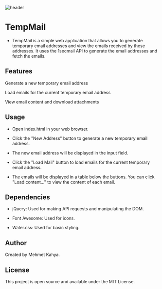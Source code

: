 
![header](https://github.com/mehmetkahya0/temp-mail/assets/84154488/9ca8ecc4-059b-429a-89d6-398a3a50cedd)
# TempMail
- TempMail is a simple web application that allows you to generate temporary email addresses and view the emails received by these addresses. It uses the 1secmail API to generate the email addresses and fetch the emails.

## Features
Generate a new temporary email address

Load emails for the current temporary email address

View email content and download attachments

## Usage
- Open index.html in your web browser.

- Click the "New Address" button to generate a new temporary email address.

- The new email address will be displayed in the input field.

- Click the "Load Mail" button to load emails for the current temporary email address.

- The emails will be displayed in a table below the buttons. You can click "Load content..." to view the content of each email.

## Dependencies
- jQuery: Used for making API requests and manipulating the DOM.

- Font Awesome: Used for icons.

- Water.css: Used for basic styling.
## Author
Created by Mehmet Kahya.

## License
This project is open source and available under the MIT License.
